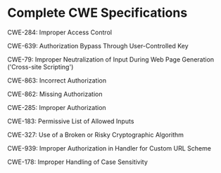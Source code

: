 

# Complete CWE Specifications

CWE-284: Improper Access Control

CWE-639: Authorization Bypass Through User-Controlled Key

CWE-79: Improper Neutralization of Input During Web Page Generation ('Cross-site Scripting')

CWE-863: Incorrect Authorization

CWE-862: Missing Authorization

CWE-285: Improper Authorization

CWE-183: Permissive List of Allowed Inputs

CWE-327: Use of a Broken or Risky Cryptographic Algorithm

CWE-939: Improper Authorization in Handler for Custom URL Scheme

CWE-178: Improper Handling of Case Sensitivity